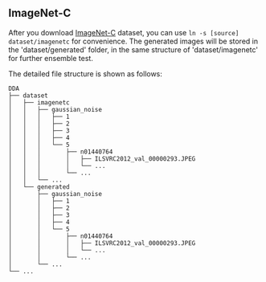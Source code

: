 ## ImageNet-C

After you download [ImageNet-C](https://github.com/hendrycks/robustness) dataset, you can use ```ln -s [source] dataset/imagenetc``` for convenience. The generated images will be stored in the 'dataset/generated' folder, in the same structure of 'dataset/imagenetc' for further ensemble test.

The detailed file structure is shown as follows:
```
DDA
├── dataset
│   ├── imagenetc
│   │   ├── gaussian_noise
│   │   │   ├── 1
│   │   │   ├── 2
│   │   │   ├── 3
│   │   │   ├── 4
│   │   │   └── 5
│   │   │       ├── n01440764
│   │   │       │   ├── ILSVRC2012_val_00000293.JPEG
│   │   │       │   └── ...
│   │   │       └── ...
│   │   └── ...
│   └── generated
│       ├── gaussian_noise
│       │   ├── 1
│       │   ├── 2
│       │   ├── 3
│       │   ├── 4
│       │   └── 5
│       │       ├── n01440764
│       │       │   ├── ILSVRC2012_val_00000293.JPEG
│       │       │   └── ...
│       │       └── ...
│       └── ...
└── ...
```